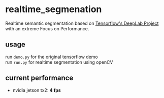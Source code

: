 # realtime_segmenation
Realtime semantic segmentation based on [Tensorflow's DeepLab Project](https://github.com/tensorflow/models/tree/master/research/deeplab) with an extreme Focus on Performance. 
<br />
## usage
run `demo.py` for the original tensorflow demo
<br />
run `run.py` for realtime segmentation using openCV
<br />
## current performance
- nvidia jetson tx2: **4 fps**
